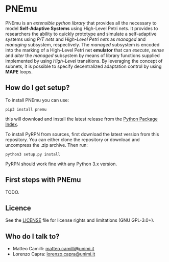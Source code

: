 # PNEmu

PNEmu is an *extensible python library* that provides all the necessary to model **Self-Adaptive Systems** using High-Level Petri nets.
It provides to researchers the ability to quickly prototype and simulate a self-adaptive systems using *P/T nets* and *High-Level Petri nets* as *managed* and *managing* subsystem, respectively.
The *managed* subsystem is encoded into the marking of a High-Level Petri net **emulator** that can
*execute*, *sense* and *alter* the *managed* subsystem by means of library functions
supplied implemented by using *High-Level* transitions.
By leveraging the concept of subnets, it is possible to specify decentralized adaptation control by using **MAPE** loops.


## How do I get setup?

To install PNEmu you can use:
```
pip3 install pnemu
```
this will download and install the latest release from the [Python Package Index](https://pypi.python.org/pypi).

To install PyRPN from sources, first download the latest version from this repository.
You can either clone the repository or download and uncompress the .zip archive.
Then run:
```
python3 setup.py install
```

PyRPN should work fine with any Python 3.x version.

## First steps with PNEmu

TODO.

## Licence

See the [LICENSE](LICENSE.txt) file for license rights and limitations (GNU GPL-3.0+).

## Who do I talk to?

* Matteo Camilli: matteo.camilli@unimi.it
* Lorenzo Capra: lorenzo.capra@unimi.it
